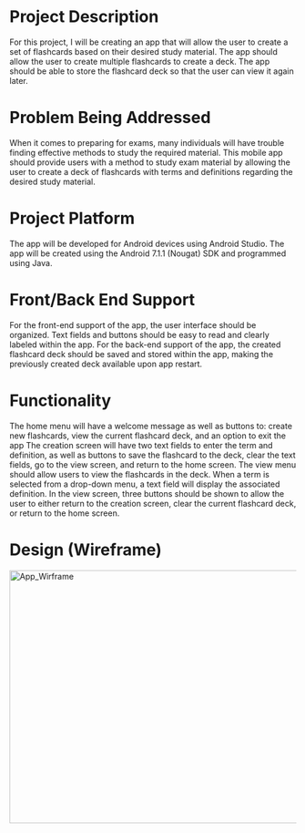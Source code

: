 # Project Description
For this project, I will be creating an app that will allow the user to create a set of flashcards based on their desired study material. The app should allow the user to create multiple flashcards to create a deck. The app should be able to store the flashcard deck so that the user can view it again later. 

# Problem Being Addressed
 When it comes to preparing for exams, many individuals will have trouble finding effective methods to study the required material. This mobile app should provide users with a method to study exam material by allowing the user to create a deck of flashcards with terms and definitions regarding the desired study material.

# Project Platform
The app will be developed for Android devices using Android Studio. The app will be created using the Android 7.1.1 (Nougat) SDK and programmed using Java.
# Front/Back End Support
For the front-end support of the app, the user interface should be organized. Text fields and buttons should be easy to read and clearly labeled within the app. For the back-end support of the app, the created flashcard deck should be saved and stored within the app, making the previously created deck available upon app restart.

# Functionality
The home menu will have a welcome message as well as buttons to: create new flashcards, view the current flashcard deck, and an option to exit the app
The creation screen will have two text fields to enter the term and definition, as well as buttons to save the flashcard to the deck, clear the text fields, go to the view screen, and return to the home screen.
The view menu should allow users to view the flashcards in the deck. When a term is selected from a drop-down menu, a text field will display the associated definition. In the view screen, three buttons should be shown to allow the user to either return to the creation screen, clear the current flashcard deck, or return to the home screen.

# Design (Wireframe)

<img width="903" height="444" alt="App_Wirframe" src="https://github.com/user-attachments/assets/25dc95e8-819f-4c51-8796-769170ff1287" />
